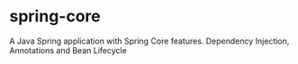 # spring-core
A Java Spring application with Spring Core features. Dependency Injection, Annotations and Bean Lifecycle
